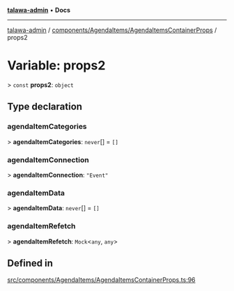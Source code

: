 [**talawa-admin**](../../../../README.md) • **Docs**

***

[talawa-admin](../../../../modules.md) / [components/AgendaItems/AgendaItemsContainerProps](../README.md) / props2

# Variable: props2

\> `const` **props2**: `object`

## Type declaration

### agendaItemCategories

\> **agendaItemCategories**: `never`[] = `[]`

### agendaItemConnection

\> **agendaItemConnection**: `"Event"`

### agendaItemData

\> **agendaItemData**: `never`[] = `[]`

### agendaItemRefetch

\> **agendaItemRefetch**: `Mock`\<`any`, `any`\>

## Defined in

[src/components/AgendaItems/AgendaItemsContainerProps.ts:96](https://github.com/PalisadoesFoundation/talawa-admin/blob/7a991b3aa824070bd53d6367f1ce7f072321af88/src/components/AgendaItems/AgendaItemsContainerProps.ts#L96)
